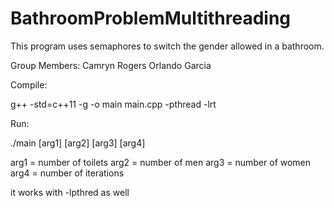 # BathroomProblemMultithreading
This program uses semaphores to switch the gender allowed in a bathroom. 

Group Members:
Camryn Rogers
Orlando Garcia

Compile:

g++ -std=c++11 -g -o main main.cpp -pthread -lrt

Run: 

./main [arg1] [arg2] [arg3] [arg4] 

arg1 = number of toilets
arg2 = number of men
arg3 = number of women
arg4 = number of iterations

it works with -lpthred as well
